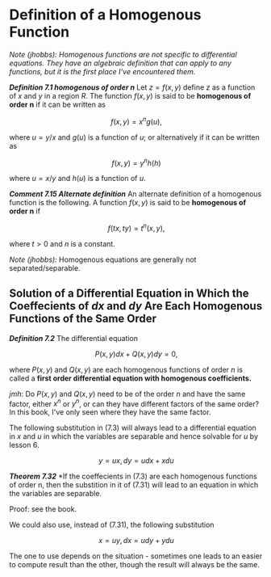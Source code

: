 # Definition of a Homogenous Function

*Note (jhobbs): Homogenous functions are not specific to differential equations. They have an algebraic definition that can apply to any functions, but it is the first place I've encountered them.*

***Definition 7.1 homogenous of order n***
Let $z = f(x,y)$ define $z$ as a function of $x$ and $y$ in a region $R$. The function $f(x,y)$ is said to be **homogenous of order n** if it can be written as

$$f(x,y) = x^ng(u), \tag{7.11}$$

where $u = y/x$ and $g(u)$ is a function of $u$; or alternatively if it can be written as

$$ f(x,y) = y^nh(h) \tag{7.12}$$

where $u = x/y$ and $h(u)$ is a function of $u$.

***Comment 7.15 Alternate definition***
An alternate definition of a homogenous function is the following. A function $f(x,y)$ is said to be **homogenous of order n** if

$$ f(tx,ty) = t^n(x,y), \tag{7.16} $$

where $t > 0$ and $n$ is a constant.

*Note (jhobbs):* Homogenous equations are generally not separated/separable.

## Solution of a Differential Equation in Which the Coeffecients of $dx$ and $dy$ Are Each Homogenous Functions of the Same Order

***Definition 7.2***
The differential equation

$$ P(x,y)dx + Q(x,y)dy = 0, \tag{7.3} $$

where $P(x,y)$ and $Q(x,y)$ are each homogenous functions of order $n$ is called a **first order differential equation with homogenous coefficients.**

*jmh*: Do $P(x,y)$ and $Q(x,y)$ need to be of the order $n$ and have the same factor, either $x^n$ or $y^n$, or can they have different factors of the same order? In this book, I've only seen where they have the same factor.

The following substitution in (7.3) will always lead to a differential equation in $x$ and $u$ in which the variables are separable and hence solvable for $u$ by lesson 6.

$$ y = ux, dy = udx + xdu \tag{7.31} $$

***Theorem 7.32***
*If the coeffecients in (7.3) are each homogenous functions of order n, then the substition in it of (7.31) will lead to an equation in which the variables are separable.

Proof: see the book.

We could also use, instead of (7.31), the following substitution

$$ x = uy, dx = udy + ydu \tag{7.33} $$

The one to use depends on the situation - sometimes one leads to an easier to compute result than the other, though the result will always be the same.
